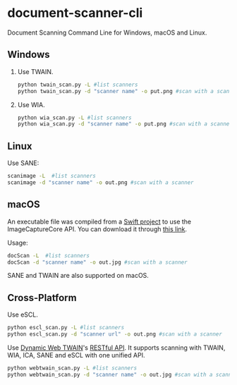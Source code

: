 # document-scanner-cli

Document Scanning Command Line for Windows, macOS and Linux.

## Windows

1. Use TWAIN.

   ```bash
   python twain_scan.py -L #list scanners
   python twain_scan.py -d "scanner name" -o put.png #scan with a scanner
   ```

2. Use WIA.

   ```bash
   python wia_scan.py -L #list scanners
   python wia_scan.py -d "scanner name" -o put.png #scan with a scanner
   ```

## Linux

Use SANE:

```bash
scanimage -L  #list scanners
scanimage -d "scanner name" -o out.png #scan with a scanner
```

## macOS

An executable file was compiled from a [Swift project](ica) to use the ImageCaptureCore API. You can download it through [this link](https://github.com/tony-xlh/document-scanner-cli/releases/download/builds/docScan).

Usage:

```bash
docScan -L  #list scanners
docScan -d "scanner name" -o out.jpg #scan with a scanner
```


SANE and TWAIN are also supported on macOS.


## Cross-Platform

Use eSCL.

```bash
python escl_scan.py -L #list scanners
python escl_scan.py -d "scanner url" -o out.png #scan with a scanner
```

Use [Dynamic Web TWAIN](https://www.dynamsoft.com/web-twain/overview/)'s [RESTful API](https://www.dynamsoft.com/web-twain/restfulapi/). It supports scanning with TWAIN, WIA, ICA, SANE and eSCL with one unified API.

```bash
python webtwain_scan.py -L #list scanners
python webtwain_scan.py -d "scanner name" -o out.jpg #scan with a scanner
```


